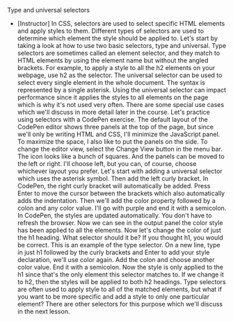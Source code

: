 Type and universal selectors
- [Instructor] In CSS, selectors are used to select specific HTML elements and apply styles to them. Different types of selectors are used to determine which element the style should be applied to. Let's start by taking a look at how to use two basic selectors, type and universal. Type selectors are sometimes called an element selector, and they match to HTML elements by using the element name but without the angled brackets. For example, to apply a style to all the h2 elements on your webpage, use h2 as the selector. The universal selector can be used to select every single element in the whole document. The syntax is represented by a single asterisk. Using the universal selector can impact performance since it applies the styles to all elements on the page which is why it's not used very often. There are some special use cases which we'll discuss in more detail later in the course. Let's practice using selectors with a CodePen exercise. The default layout of the CodePen editor shows three panels at the top of the page, but since we'll only be writing HTML and CSS, I'll minimize the JavaScript panel. To maximize the space, I also like to put the panels on the side. To change the editor view, select the Change View button in the menu bar. The icon looks like a bunch of squares. And the panels can be moved to the left or right. I'll choose left, but you can, of course, choose whichever layout you prefer. Let's start with adding a universal selector which uses the asterisk symbol. Then add the left curly bracket. In CodePen, the right curly bracket will automatically be added. Press Enter to move the cursor between the brackets which also automatically adds the indentation. Then we'll add the color property followed by a colon and any color value. I'll go with purple and end it with a semicolon. In CodePen, the styles are updated automatically. You don't have to refresh the browser. Now we can see in the output panel the color style has been applied to all the elements. Now let's change the color of just the h1 heading. What selector should it be? If you thought h1, you would be correct. This is an example of the type selector. On a new line, type in just h1 followed by the curly brackets and Enter to add your style declaration, we'll use color again. Add the colon and choose another color value. End it with a semicolon. Now the style is only applied to the h1 since that's the only element this selector matches to. If we change it to h2, then the styles will be applied to both h2 headings. Type selectors are often used to apply style to all of the matched elements, but what if you want to be more specific and add a style to only one particular element? There are other selectors for this purpose which we'll discuss in the next lesson.